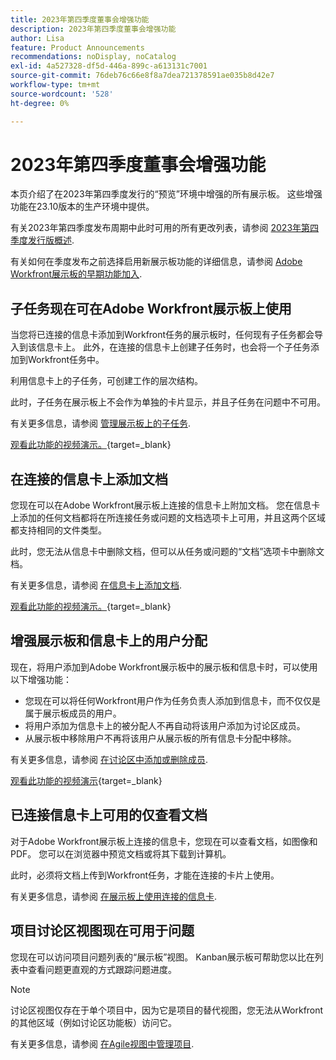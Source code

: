 ```yaml
---
title: 2023年第四季度董事会增强功能
description: 2023年第四季度董事会增强功能
author: Lisa
feature: Product Announcements
recommendations: noDisplay, noCatalog
exl-id: 4a527328-df5d-446a-899c-a613131c7001
source-git-commit: 76deb76c66e8f8a7dea721378591ae035b8d42e7
workflow-type: tm+mt
source-wordcount: '528'
ht-degree: 0%

---
```


# 2023年第四季度董事会增强功能

本页介绍了在2023年第四季度发行的“预览”环境中增强的所有展示板。 这些增强功能在23.10版本的生产环境中提供。

有关2023年第四季度发布周期中此时可用的所有更改列表，请参阅 [2023年第四季度发行版概述](/help/quicksilver/product-announcements/product-releases/23-q4-release-activity/23-q4-release-overview.md).

有关如何在季度发布之前选择启用新展示板功能的详细信息，请参阅 [Adobe Workfront展示板的早期功能加入](/help/quicksilver/agile/get-started-with-boards/boards-early-feature-opt-in.md).

## 子任务现在可在Adobe Workfront展示板上使用

当您将已连接的信息卡添加到Workfront任务的展示板时，任何现有子任务都会导入到该信息卡上。 此外，在连接的信息卡上创建子任务时，也会将一个子任务添加到Workfront任务中。

利用信息卡上的子任务，可创建工作的层次结构。

此时，子任务在展示板上不会作为单独的卡片显示，并且子任务在问题中不可用。

有关更多信息，请参阅 [管理展示板上的子任务](/help/quicksilver/agile/get-started-with-boards/manage-subtasks-on-boards.md).

[观看此功能的视频演示。](https://video.tv.adobe.com/v/3424860/){target=_blank}

## 在连接的信息卡上添加文档

您现在可以在Adobe Workfront展示板上连接的信息卡上附加文档。 您在信息卡上添加的任何文档都将在所连接任务或问题的文档选项卡上可用，并且这两个区域都支持相同的文件类型。

此时，您无法从信息卡中删除文档，但可以从任务或问题的“文档”选项卡中删除文档。

有关更多信息，请参阅 [在信息卡上添加文档](/help/quicksilver/agile/get-started-with-boards/add-documents-on-cards.md).

[观看此功能的视频演示。](https://video.tv.adobe.com/v/3423070/){target=_blank}

## 增强展示板和信息卡上的用户分配

现在，将用户添加到Adobe Workfront展示板中的展示板和信息卡时，可以使用以下增强功能：

* 您现在可以将任何Workfront用户作为任务负责人添加到信息卡，而不仅仅是属于展示板成员的用户。
* 将用户添加为信息卡上的被分配人不再自动将该用户添加为讨论区成员。
* 从展示板中移除用户不再将该用户从展示板的所有信息卡分配中移除。

有关更多信息，请参阅 [在讨论区中添加或删除成员](/help/quicksilver/agile/get-started-with-boards/add-members-to-board.md).

[观看此功能的视频演示](https://video.tv.adobe.com/v/3423222/){target=_blank}

## 已连接信息卡上可用的仅查看文档

对于Adobe Workfront展示板上连接的信息卡，您现在可以查看文档，如图像和PDF。 您可以在浏览器中预览文档或将其下载到计算机。

此时，必须将文档上传到Workfront任务，才能在连接的卡片上使用。

有关更多信息，请参阅 [在展示板上使用连接的信息卡](/help/quicksilver/agile/get-started-with-boards/connected-cards.md).

## 项目讨论区视图现在可用于问题

您现在可以访问项目问题列表的“展示板”视图。 Kanban展示板可帮助您以比在列表中查看问题更直观的方式跟踪问题进度。

>[!NOTE]
>
>讨论区视图仅存在于单个项目中，因为它是项目的替代视图，您无法从Workfront的其他区域（例如讨论区功能板）访问它。

有关更多信息，请参阅 [在Agile视图中管理项目](/help/quicksilver/manage-work/projects/manage-projects/manage-projects-in-agile-view.md).
